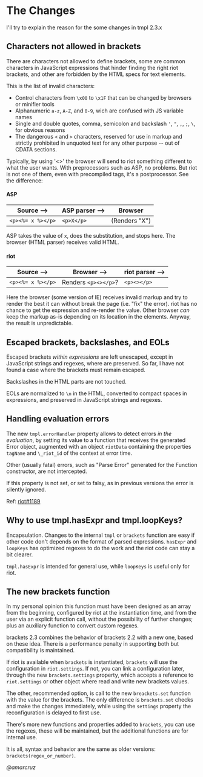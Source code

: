 
# The Changes

I'll try to explain the reason for the some changes in tmpl 2.3.x

## Characters not allowed in brackets

There are characters not allowed to define brackets, some are common characters in JavaScript expressions that hinder finding the right riot brackets, and other are forbidden by the HTML specs for text elements.

This is the list of invalid characters:

- Control characters from `\x00` to `\x1F` that can be changed by browsers or minifier tools
- Alphanumeric `a-z`, `A-Z`, and `0-9`, wich are confused with JS variable names
- Single and double quotes, comma, semicolon and backslash `'`, `"`, `,`, `;`, `\`, for obvious reasons
- The dangerous `<` and `>` characters, reserved for use in markup and strictly prohibited in unquoted text for any other purpose -- out of CDATA sections.

Typically, by using '<>' the browser will send to riot something different to what the user wants. With preprocessors such as ASP, no problems. But riot is not one of them, even with precompiled tags, it's a postprocessor. See the difference:

#### ASP

Source &#x2013;>   | ASP parser &#x2013;> | Browser
-------------------|----------------|-----------
`<p><%= x %></p>`  |    `<p>X</p>`  |  (Renders "X")  


ASP takes the value of `x`, does the substitution, and stops here. The browser (HTML parser) receives valid HTML.

#### riot

Source &#x2013;>  | Browser &#x2013;>    | riot parser &#x2013;>
------------------|----------------------|----------------
`<p><%= x %></p>` | Renders `<p><></p>`? | `<p><></p>`

Here the browser (some version of IE) receives invalid markup and try to render the best it can without break the page (i.e. "fix" the error). riot has no chance to get the expression and re-render the value. Other browser _can_ keep the markup as-is depending on its location in the elements. Anyway, the result is unpredictable.

## Escaped brackets, backslashes, and EOLs

Escaped brackets _within expressions_ are left unescaped, except in JavaScript strings and regexes, where are preserved. So far, I have not found a case where the brackets must remain escaped.

Backslashes in the HTML parts are not touched.

EOLs are normalized to `\n` in the HTML, converted to compact spaces in expressions, and preserved in JavaScript strings and regexes.

## Handling evaluation errors

The new `tmpl.errorHandler` property allows to detect errors _in the evaluation_, by setting its value to a function that receives the generated Error object, augmented with an object `riotData` containing the properties `tagName` and `\_riot_id` of the context at error time.

Other (usually fatal) errors, such as "Parse Error" generated for the Function constructor, are not intercepted.

If this property is not set, or set to falsy, as in previous versions the error is silently ignored.

Ref: [riot#1189](https://github.com/riot/riot/issues/1189)

## Why to use tmpl.hasExpr and tmpl.loopKeys?

Encapsulation. Changes to the internal `tmpl` or `brackets` function are easy if other code don't depends on the format of parsed expressions. `hasExpr` and `loopKeys` has optimized regexes to do the work and the riot code can stay a bit clearer.

`tmpl.hasExpr` is intended for general use, while `loopKeys` is useful only for riot.

## The new brackets function

In my personal opinion this function must have been designed as an array from the beginning, configured by riot at the instantiation time, and from the user via an explicit function call, without the possibility of further changes; plus an auxiliary function to convert custom regexes.

brackets 2.3 combines the behavior of brackets 2.2 with a new one, based on these idea. There is a performance penalty in supporting both but compatibility is maintained.

If riot is available when `brackets` is instantiated, `brackets` will use the configuration in `riot.settings`. If not, you can link a configuration later, through the new `brackets.settings` property, which accepts a reference to `riot.settings` or other object where read and write new brackets values.

The other, recommended option, is call to the new `breackets.set` function with the value for the brackets. The only difference is `brackets.set` checks and make the changes immediately, while using the `settings` property the reconfiguration is delayed to first use.

There's more new functions and properties added to `brackets`, you can use the regexes, these will be maintained, but the additional functions are for internal use.

It is all, syntax and behavior are the same as older versions: `brackets(regex_or_number)`.

_@amarcruz_
